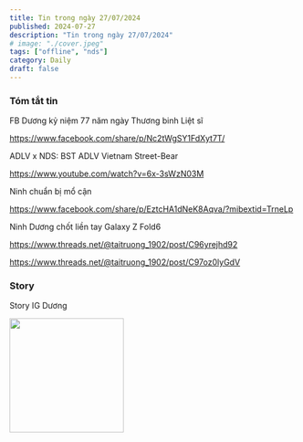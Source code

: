 ```yaml
---
title: Tin trong ngày 27/07/2024
published: 2024-07-27
description: "Tin trong ngày 27/07/2024"
# image: "./cover.jpeg"
tags: ["offline", "nds"]
category: Daily
draft: false
---
```


### Tóm tắt tin 

FB Dương kỷ niệm 77 năm ngày Thương binh Liệt sĩ

https://www.facebook.com/share/p/Nc2tWgSY1FdXyt7T/


ADLV x NDS: BST ADLV Vietnam Street-Bear

https://www.youtube.com/watch?v=6x-3sWzN03M

Ninh chuẩn bị mổ cận 

https://www.facebook.com/share/p/EztcHA1dNeK8Aqva/?mibextid=TrneLp


Ninh Dương chốt liền tay Galaxy Z Fold6

https://www.threads.net/@taitruong_1902/post/C96yrejhd92

https://www.threads.net/@taitruong_1902/post/C97oz0lyGdV


### Story 

Story IG Dương


<img width="200" src="https://github.com/user-attachments/assets/85cf0f88-1968-42ad-ad15-6d9a2cae403b" />